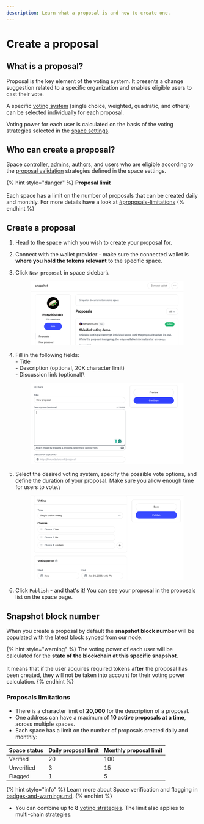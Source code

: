 ```yaml
---
description: Learn what a proposal is and how to create one.
---
```


# Create a proposal

## What is a proposal?&#x20;

Proposal is the key element of the voting system. It presents a change suggestion related to a specific organization and enables eligible users to cast their vote.&#x20;

A specific [voting system](voting-types.md) (single choice, weighted, quadratic, and others) can be selected individually for each proposal.

Voting power for each user is calculated on the basis of the voting strategies selected in the [space settings](../strategies/voting-strategies.md).



## Who can create a proposal?

Space [controller](../spaces/space-roles.md),[ admins](../spaces/space-roles.md), [authors](../spaces/space-roles.md), and users who are eligible according to the [proposal validation](../strategies/validation-strategies.md) strategies defined in the space settings.

{% hint style="danger" %}
**Proposal limit**\
\
Each space has a limit on the number of proposals that can be created daily and monthly. For more details have a look at [#proposals-limitations](create.md#proposals-limitations "mention")
{% endhint %}

## Create a proposal

1. Head to the space which you wish to create your proposal for.
2. Connect with the wallet provider - make sure the connected wallet is **where you hold the tokens relevant** to the specific space.
3.  Click `New proposal`  in space sidebar:\


    <figure><img src="../../.gitbook/assets/image (41).png" alt=""><figcaption></figcaption></figure>
4.  Fill in the following fields:\
    \- Title\
    \- Description (optional, 20K character limit)\
    \- Discussion link (optional)\


    <figure><img src="../../.gitbook/assets/image (7).png" alt=""><figcaption></figcaption></figure>
5.  Select the desired voting system, specify the possible vote options, and define the duration of your proposal. Make sure you allow enough time for users to vote.\


    <figure><img src="../../.gitbook/assets/image (90).png" alt=""><figcaption></figcaption></figure>
6. Click `Publish` - and that's it! You can see your proposal in the proposals list on the space page.



## **Snapshot block number**

When you create a proposal by default the **snapshot block number** will be populated with the latest block synced from our node.

{% hint style="warning" %}
The voting power of each user will be calculated for the **state of the blockchain at this specific snapshot**. \
\
It means that if the user acquires required tokens **after** the proposal has been created, they will not be taken into account for their voting power calculation.
{% endhint %}



### Proposals limitations

* There is a character limit of **20,000** for the description of a proposal.
* One address can have a maximum of **10 active proposals at a time**, across multiple spaces.
* Each space has a limit on the number of proposals created daily and monthly:

| Space status | Daily proposal limit | Monthly proposal limit |
| ------------ | -------------------- | ---------------------- |
| Verified     | 20                   | 100                    |
| Unverified   | 3                    | 15                     |
| Flagged      | 1                    | 5                      |

{% hint style="info" %}
Learn more about Space verification and flagging in [badges-and-warnings.md](../spaces/badges-and-warnings.md "mention").
{% endhint %}

* You can combine up to **8** [voting strategies](../strategies/voting-strategies.md). The limit also applies to multi-chain strategies.
